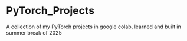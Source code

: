# PyTorch_Projects
A collection of my PyTorch projects in google colab, learned and built in summer break of 2025
